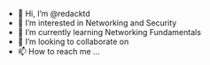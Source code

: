 - 👋 Hi, I’m @redacktd
- 👀 I’m interested in Networking and Security
- 🌱 I’m currently learning Networking Fundamentals 
- 💞️ I’m looking to collaborate on  
- 📫 How to reach me ...

<!---
redacktd/redacktd is a ✨ special ✨ repository because its `README.md` (this file) appears on your GitHub profile.
You can click the Preview link to take a look at your changes.
--->
